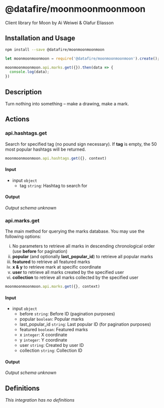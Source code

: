 # @datafire/moonmoonmoonmoon

Client library for Moon by Ai Weiwei & Olafur Eliasson

## Installation and Usage
```bash
npm install --save @datafire/moonmoonmoonmoon
```
```js
let moonmoonmoonmoon = require('@datafire/moonmoonmoonmoon').create();

moonmoonmoonmoon.api.marks.get({}).then(data => {
  console.log(data);
})
```

## Description

Turn nothing into something – make a drawing, make a mark.

## Actions

### api.hashtags.get
Search for specified tag (no pound sign necessary). If <b>tag</b> is empty, the 50 most popular hashtags will be returned.


```js
moonmoonmoonmoon.api.hashtags.get({}, context)
```

#### Input
* input `object`
  * tag `string`: Hashtag to search for

#### Output
*Output schema unknown*

### api.marks.get
The main method for querying the marks database. You may use the following options:
        <ol style='list-style-type: lower-roman;'>
        <li>No parameters to retrieve all marks in descending chronological order (use <b>before</b> for pagination)</li>
        <li><b>popular</b> (and optionally <b>last_popular_id</b>) to retrieve all popular marks</li>
        <li><b>featured</b> to retrieve all featured marks</li>
        <li><b>x & y</b> to retrieve mark at specific coordinate</li>
        <li><b>user</b> to retrieve all marks created by the specified user</li>
        <li><b>collection</b> to retrieve all marks collected by the specified user</li>
        </ol>


```js
moonmoonmoonmoon.api.marks.get({}, context)
```

#### Input
* input `object`
  * before `string`: Before ID (pagination purposes)
  * popular `boolean`: Popular marks
  * last_popular_id `string`: Last popular ID (for pagination purposes)
  * featured `boolean`: Featured marks
  * x `integer`: X coordinate
  * y `integer`: Y coordinate
  * user `string`: Created by user ID
  * collection `string`: Collection ID

#### Output
*Output schema unknown*



## Definitions

*This integration has no definitions*
